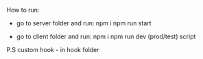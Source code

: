 How to run:

- go to server folder and run:
    npm i
    npm run start
    
- go to client folder and run:
   npm i
   npm run dev (prod/test) script

P.S custom hook - in hook folder